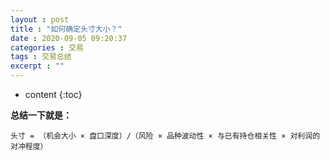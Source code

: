 ```yaml
---
layout : post
title : "如何确定头寸大小？"
date : 2020-09-05 09:20:37
categories : 交易
tags : 交易总结
excerpt : ""
---
```


* content
{:toc}


**总结一下就是：**
```
头寸 = （机会大小 × 盘口深度）/（风险 × 品种波动性 × 与已有持仓相关性 × 对利润的对冲程度）
```







